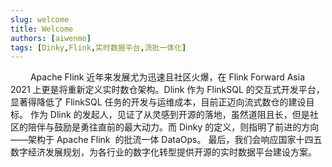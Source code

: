 ```yaml
---
slug: welcome
title: Welcome
authors: [aiwenmo]
tags: [Dinky,Flink,实时数据平台,流批一体化]
---
```

&emsp;&emsp;
Apache Flink 近年来发展尤为迅速且社区火爆，在 Flink Forward Asia 2021 上更是将重新定义实时数仓架构。Dlink 作为 FlinkSQL 的交互式开发平台，显著得降低了 FlinkSQL 任务的开发与运维成本，目前正迈向流式数仓的建设目标。
作为 Dlink 的发起人，见证了从灵感到开源的落地，虽然道阻且长，但是社区的陪伴与鼓励是勇往直前的最大动力。而 Dinky 的定义，则指明了前进的方向——架构于 Apache Flink  的批流一体 DataOps。
最后，我们会响应国家十四五数字经济发展规划，为各行业的数字化转型提供开源的实时数据平台建设方案。
